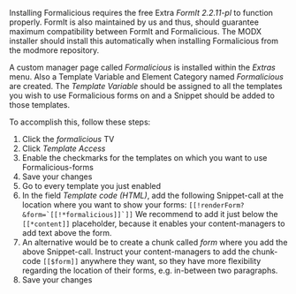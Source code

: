 Installing Formalicious requires the free Extra _FormIt 2.2.11-pl_ to function properly. FormIt is also maintained by us and thus, should guarantee maximum compatibility between FormIt and Formalicious. The MODX installer should install this automatically when installing Formalicious from the modmore repository.

A custom manager page called _Formalicious_ is installed within the _Extras_ menu. Also a Template Variable and Element Category named _Formalicious_ are created. The _Template Variable_ should be assigned to all the templates you wish to use Formalicious forms on and a Snippet should be added to those templates.

To accomplish this, follow these steps:
1. Click the _formalicious_ TV
2. Click _Template Access_
3. Enable the checkmarks for the templates on which you want to use Formalicious-forms
4. Save your changes
5. Go to every template you just enabled
6. In the field _Template code (HTML)_, add the following Snippet-call at the location where you want to show your forms: ```[[!renderForm? &form=`[[!*formalicious]]`]]``` We recommend to add it just below the ```[[*content]]``` placeholder, because it enables your content-managers to add text above the form.  
7. An alternative would be to create a chunk called _form_ where you add the above Snippet-call. Instruct your content-managers to add the chunk-code ```[[$form]]``` anywhere they want, so they have more flexibility regarding the location of their forms, e.g. in-between two paragraphs.
8. Save your changes